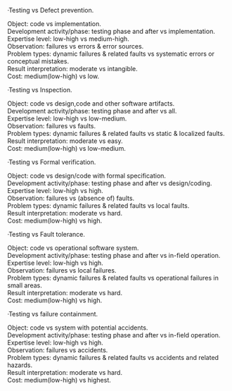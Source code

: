 ·Testing vs Defect prevention. 

Object: code vs implementation.    
Development activity/phase: testing phase and after vs implementation.      
Expertise level: low-high vs medium-high.      
Observation: failures vs errors & error sources.     
Problem types: dynamic failures & related faults vs systematic errors or conceptual mistakes.      
Result interpretation: moderate vs intangible.       
Cost: medium(low-high) vs low.

·Testing vs Inspection.   

Object: code vs design,code and other software artifacts.    
Development activity/phase: testing phase and after vs all.     
Expertise level: low-high vs low-medium.      
Observation: failures vs faults.      
Problem types: dynamic failures & related faults vs static & localized faults.      
Result interpretation: moderate vs easy.        
Cost: medium(low-high) vs low-medium.

·Testing vs Formal verification.      

Object: code vs design/code with formal specification.      
Development activity/phase: testing phase and after vs design/coding.         
Expertise level: low-high vs high.       
Observation: failures vs (absence of) faults.           
Problem types: dynamic failures & related faults vs local faults.             
Result interpretation: moderate vs hard.           
Cost: medium(low-high) vs high.

·Testing vs Fault tolerance.       

Object: code vs operational software system.          
Development activity/phase: testing phase and after vs in-field operation.       
Expertise level: low-high vs high.         
Observation: failures vs local failures.         
Problem types: dynamic failures & related faults vs operational failures in small areas.     
Result interpretation: moderate vs hard.         
Cost: medium(low-high) vs high.

·Testing vs failure containment. 

Object: code vs system with potential accidents.         
Development activity/phase: testing phase and after vs in-field operation.          
Expertise level: low-high vs high.          
Observation: failures vs accidents.          
Problem types: dynamic failures & related faults vs accidents and related hazards.         
Result interpretation: moderate vs hard.       
Cost: medium(low-high) vs highest.




